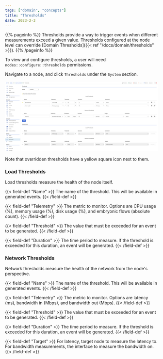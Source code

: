 ```yaml
---
tags: ["domain", "concepts"]
title: "Thresholds"
date: 2023-2-3
---
```


{{% pageinfo %}}
Thresholds provide a way to trigger events when different measurements exceed a given value. Thresholds configured at the node level can override [Domain Thresholds]({{< ref "/docs/domain/thresholds" >}}).
{{% /pageinfo %}}

To view and configure thresholds, a user will need `nodes::configure::thresholds` permissions.

Navigate to a node, and click `Thresholds` under the `System` section.

![img](list.png)

Note that overridden thresholds have a yellow square icon next to them.

### Load Thresholds

Load thresholds measure the health of the node itself.

{{< field-def "Name" >}}
The name of the threshold. This will be available in generated events.
{{< /field-def >}}

{{< field-def "Telemetry" >}}
The metric to monitor. Options are CPU usage (%), memory usage (%), disk usage (%), and embryonic flows (absolute count).
{{< /field-def >}}

{{< field-def "Threshold" >}}
The value that must be exceeded for an event to be generated.
{{< /field-def >}}

{{< field-def "Duration" >}}
The time period to measure. If the threshold is exceeded for this duration, an event will be generated.
{{< /field-def >}}

### Network Thresholds

Network thresholds measure the health of the network from the node's perspective.

{{< field-def "Name" >}}
The name of the threshold. This will be available in generated events.
{{< /field-def >}}

{{< field-def "Telemetry" >}}
The metric to monitor. Options are latency (ms), bandwidth in (Mbps), and bandwidth out (Mbps).
{{< /field-def >}}

{{< field-def "Threshold" >}}
The value that must be exceeded for an event to be generated.
{{< /field-def >}}

{{< field-def "Duration" >}}
The time period to measure. If the threshold is exceeded for this duration, an event will be generated.
{{< /field-def >}}

{{< field-def "Target" >}}
For latency, target node to measure the latency to. For bandwidth measurements, the interface to measure the bandwidth on.
{{< /field-def >}}
